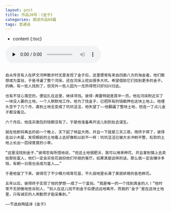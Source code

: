 ```yaml
---
layout: post
title: 作品20号：《金子》
categories: 朗读作品60篇
tags: 普通话
---
```


* content
{:toc}



<audio id="audio" controls="" preload="none">
<source id="MP3" src="https://www.conceptenglish.cn/x/PTH60/20.MP3">
</audio>



```

自从传言有人在萨文河畔散步时无意发现了金子后，这里便常有来自四面八方的淘金者。他们都想成为富翁，于是寻遍了整个河床，还在河床上挖出很多大坑，希望借助它们找到更多的金子。的确，有一些人找到了，但另外一些人因为一无所得而只好扫兴归去。

也有不甘心落空的，便驻扎在这里，继续寻找。彼得·弗雷特就是其中一员。他在河床附近买了一块没人要的土地，一个人默默地工作。他为了找金子，已把所有的钱都押在这块土地上。他埋头苦干了几个月，直到土地全变成了坑坑洼洼，他失望了——他翻遍了整块土地，但连一丁点儿金子都没看见。

六个月后，他连买面包的钱都没有了。于是他准备离开这儿到别处去谋生。

就在他即将离去的前一个晚上，天下起了倾盆大雨，并且一下就是三天三夜。雨终于停了，彼得走出小木屋，发现眼前的土地看上去好像和以前不一样：坑坑洼洼已被大水冲刷平整，松软的土地上长出一层绿茸茸的小草。

“这里没找到金子，”彼得忽有所悟地说，“但这土地很肥沃，我可以用来种花，并且拿到镇上去卖给那些富人，他们一定会买些花装扮他们华丽的客厅。如果真是这样的话，那么我一定会赚许多钱，有朝一日我也会成为富人……”

于是他留了下来。彼得花了不少精力培育花苗，不久田地里长满了美丽娇艳的各色鲜花。

五年以后，彼得终于实现了他的梦想——成了一个富翁。“我是唯一的一个找到真金的人！”他时常不无骄傲地告诉别人，“别人在这儿找不到金子后便远远地离开，而我的‘金子’是在这块土地里，只有诚实的人用勤劳才能采集到。”

——节选自陶猛译《金子》

```
